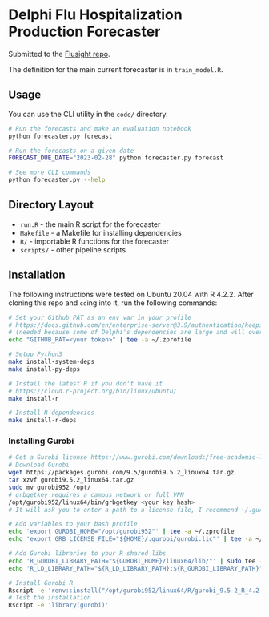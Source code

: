 # Delphi Flu Hospitalization Production Forecaster

Submitted to the [Flusight repo](https://github.com/cmu-delphi/Flusight-forecast-data).

The definition for the main current forecaster is in `train_model.R`.

## Usage

You can use the CLI utility in the `code/` directory.

```sh
# Run the forecasts and make an evaluation notebook
python forecaster.py forecast

# Run the forecasts on a given date
FORECAST_DUE_DATE="2023-02-28" python forecaster.py forecast

# See more CLI commands
python forecaster.py --help
```

## Directory Layout

-   `run.R` - the main R script for the forecaster
-   `Makefile` - a Makefile for installing dependencies
-   `R/` - importable R functions for the forecaster
-   `scripts/` - other pipeline scripts

## Installation

The following instructions were tested on Ubuntu 20.04 with R 4.2.2.
After cloning this repo and `cd`ing into it, run the following commands:

```sh
# Set your Github PAT as an env var in your profile
# https://docs.github.com/en/enterprise-server@3.9/authentication/keeping-your-account-and-data-secure/managing-your-personal-access-tokens
# (needed because some of Delphi's dependencies are large and will overload the unauthenticated Github API)
echo "GITHUB_PAT=<your token>" | tee -a ~/.zprofile

# Setup Python3
make install-system-deps
make install-py-deps

# Install the latest R if you don't have it
# https://cloud.r-project.org/bin/linux/ubuntu/
make install-r

# Install R dependencies
make install-r-deps
```

### Installing Gurobi

```sh
# Get a Gurobi license https://www.gurobi.com/downloads/free-academic-license/
# Download Gurobi
wget https://packages.gurobi.com/9.5/gurobi9.5.2_linux64.tar.gz
tar xzvf gurobi9.5.2_linux64.tar.gz
sudo mv gurobi952 /opt/
# grbgetkey requires a campus network or full VPN
/opt/gurobi952/linux64/bin/grbgetkey <your key hash>
# It will ask you to enter a path to a license file, I recommend ~/.gurobi/gurobi.lic

# Add variables to your bash profile
echo 'export GUROBI_HOME="/opt/gurobi952"' | tee -a ~/.zprofile
echo 'export GRB_LICENSE_FILE="${HOME}/.gurobi/gurobi.lic"' | tee -a ~/.zprofile

# Add Gurobi libraries to your R shared libs
echo 'R_GUROBI_LIBRARY_PATH="${GUROBI_HOME}/linux64/lib/"' | sudo tee -a /etc/R/ldpaths
echo 'R_LD_LIBRARY_PATH="${R_LD_LIBRARY_PATH}:${R_GUROBI_LIBRARY_PATH}"' | sudo tee -a /etc/R/ldpaths

# Install Gurobi R
Rscript -e 'renv::install("/opt/gurobi952/linux64/R/gurobi_9.5-2_R_4.2.0.tar.gz")'
# Test the installation
Rscript -e 'library(gurobi)'
```
